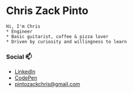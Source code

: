 
# Chris Zack Pinto

```console
Hi, I'm Chris 
* Engineer
* Basic guitarist, coffee & pizza lover
* Driven by curiosity and willingness to learn
```

### Social 📫

- [LinkedIn](https://www.linkedin.com/in/chriszackpinto/)
- [CodePen](https://codepen.io/chriszackpinto)
- pintozackchris@gmail.com




<!--
**zackendev/zackendev** is a ✨ _special_ ✨ repository because its `README.md` (this file) appears on your GitHub profile.
### Hi there 👋

Here are some ideas to get you started:

- 🔭 I’m currently working on ...
- 🌱 I’m currently learning ...
- 👯 I’m looking to collaborate on ...
- 🤔 I’m looking for help with ...
- 💬 Ask me about ...
- 📫 How to reach me: ...
- 😄 Pronouns: ...
- ⚡ Fun fact: ...
-->
